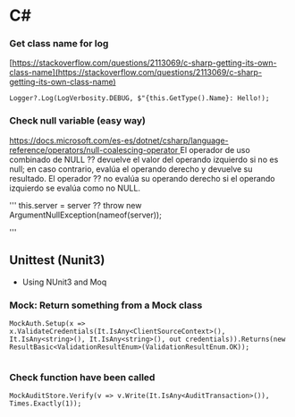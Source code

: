 # C#
### Get class name for log
[https://stackoverflow.com/questions/2113069/c-sharp-getting-its-own-class-name](https://stackoverflow.com/questions/2113069/c-sharp-getting-its-own-class-name)

```
Logger?.Log(LogVerbosity.DEBUG, $"{this.GetType().Name}: Hello!);
```


### Check null variable (easy way)

[https://docs.microsoft.com/es-es/dotnet/csharp/language-reference/operators/null-coalescing-operator
](https://docs.microsoft.com/es-es/dotnet/csharp/language-reference/operators/null-coalescing-operator
)
El operador de uso combinado de NULL ?? devuelve el valor del operando izquierdo si no es null; 
en caso contrario, evalúa el operando derecho y devuelve su resultado. El operador ?? no evalúa su operando derecho si el operando izquierdo se evalúa como no NULL.

'''
this.server = server ?? throw new ArgumentNullException(nameof(server));

'''

## Unittest (Nunit3)

- Using NUnit3 and Moq

### Mock: Return something from a Mock class

```
MockAuth.Setup(x => x.ValidateCredentials(It.IsAny<ClientSourceContext>(), It.IsAny<string>(), It.IsAny<string>(), out credentials)).Returns(new ResultBasic<ValidationResultEnum>(ValidationResultEnum.OK));
            
```

### Check function have been called

```
MockAuditStore.Verify(v => v.Write(It.IsAny<AuditTransaction>()), Times.Exactly(1));
```
